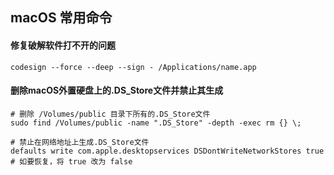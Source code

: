 ## macOS 常用命令

#### 修复破解软件打不开的问题

```shell
codesign --force --deep --sign - /Applications/name.app
```

#### 删除macOS外置硬盘上的.DS_Store文件并禁止其生成

```shell
# 删除 /Volumes/public 目录下所有的.DS_Store文件
sudo find /Volumes/public -name ".DS_Store" -depth -exec rm {} \;

# 禁止在网络地址上生成.DS_Store文件
defaults write com.apple.desktopservices DSDontWriteNetworkStores true 
# 如要恢复，将 true 改为 false
```

